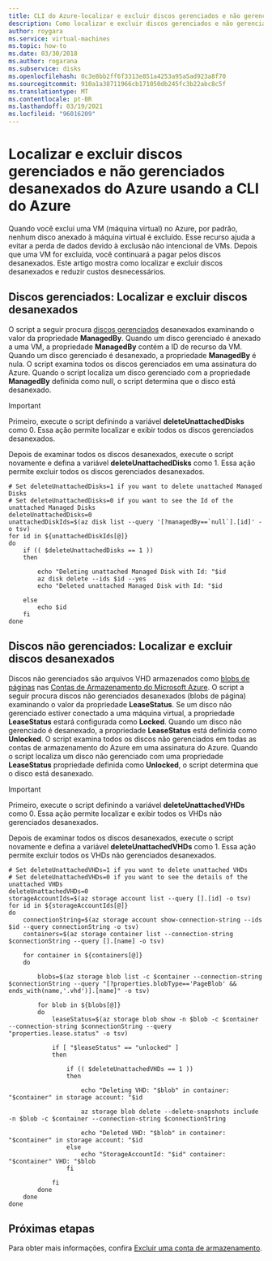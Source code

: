 ```yaml
---
title: CLI do Azure-localizar e excluir discos gerenciados e não gerenciados desanexados
description: Como localizar e excluir discos gerenciados e não gerenciados (VHDs/Blobs de páginas) do Azure desconectados, usando a CLI do Azure.
author: roygara
ms.service: virtual-machines
ms.topic: how-to
ms.date: 03/30/2018
ms.author: rogarana
ms.subservice: disks
ms.openlocfilehash: 0c3e8bb2ff6f3313e851a4253a95a5ad923a8f70
ms.sourcegitcommit: 910a1a38711966cb171050db245fc3b22abc8c5f
ms.translationtype: MT
ms.contentlocale: pt-BR
ms.lasthandoff: 03/19/2021
ms.locfileid: "96016209"
---
```

# <a name="find-and-delete-unattached-azure-managed-and-unmanaged-disks-using-the-azure-cli"></a>Localizar e excluir discos gerenciados e não gerenciados desanexados do Azure usando a CLI do Azure
Quando você exclui uma VM (máquina virtual) no Azure, por padrão, nenhum disco anexado à máquina virtual é excluído. Esse recurso ajuda a evitar a perda de dados devido à exclusão não intencional de VMs. Depois que uma VM for excluída, você continuará a pagar pelos discos desanexados. Este artigo mostra como localizar e excluir discos desanexados e reduzir custos desnecessários. 


## <a name="managed-disks-find-and-delete-unattached-disks"></a>Discos gerenciados: Localizar e excluir discos desanexados 

O script a seguir procura [discos gerenciados](../managed-disks-overview.md) desanexados examinando o valor da propriedade **ManagedBy**. Quando um disco gerenciado é anexado a uma VM, a propriedade **ManagedBy** contém a ID de recurso da VM. Quando um disco gerenciado é desanexado, a propriedade **ManagedBy** é nula. O script examina todos os discos gerenciados em uma assinatura do Azure. Quando o script localiza um disco gerenciado com a propriedade **ManagedBy** definida como null, o script determina que o disco está desanexado.

>[!IMPORTANT]
>Primeiro, execute o script definindo a variável **deleteUnattachedDisks** como 0. Essa ação permite localizar e exibir todos os discos gerenciados desanexados.
>
>Depois de examinar todos os discos desanexados, execute o script novamente e defina a variável **deleteUnattachedDisks** como 1. Essa ação permite excluir todos os discos gerenciados desanexados.
>

```azurecli
# Set deleteUnattachedDisks=1 if you want to delete unattached Managed Disks
# Set deleteUnattachedDisks=0 if you want to see the Id of the unattached Managed Disks
deleteUnattachedDisks=0
unattachedDiskIds=$(az disk list --query '[?managedBy==`null`].[id]' -o tsv)
for id in ${unattachedDiskIds[@]}
do
    if (( $deleteUnattachedDisks == 1 ))
    then

        echo "Deleting unattached Managed Disk with Id: "$id
        az disk delete --ids $id --yes
        echo "Deleted unattached Managed Disk with Id: "$id

    else
        echo $id
    fi
done
```

## <a name="unmanaged-disks-find-and-delete-unattached-disks"></a>Discos não gerenciados: Localizar e excluir discos desanexados 

Discos não gerenciados são arquivos VHD armazenados como [blobs de páginas](/rest/api/storageservices/understanding-block-blobs--append-blobs--and-page-blobs#about-page-blobs) nas [Contas de Armazenamento do Microsoft Azure](../../storage/common/storage-account-overview.md). O script a seguir procura discos não gerenciados desanexados (blobs de página) examinando o valor da propriedade **LeaseStatus**. Se um disco não gerenciado estiver conectado a uma máquina virtual, a propriedade **LeaseStatus** estará configurada como **Locked**. Quando um disco não gerenciado é desanexado, a propriedade **LeaseStatus** está definida como **Unlocked**. O script examina todos os discos não gerenciados em todas as contas de armazenamento do Azure em uma assinatura do Azure. Quando o script localiza um disco não gerenciado com uma propriedade **LeaseStatus** propriedade definida como **Unlocked**, o script determina que o disco está desanexado.

>[!IMPORTANT]
>Primeiro, execute o script definindo a variável **deleteUnattachedVHDs** como 0. Essa ação permite localizar e exibir todos os VHDs não gerenciados desanexados.
>
>Depois de examinar todos os discos desanexados, execute o script novamente e defina a variável **deleteUnattachedVHDs** como 1. Essa ação permite excluir todos os VHDs não gerenciados desanexados.
>

```azurecli
# Set deleteUnattachedVHDs=1 if you want to delete unattached VHDs
# Set deleteUnattachedVHDs=0 if you want to see the details of the unattached VHDs
deleteUnattachedVHDs=0
storageAccountIds=$(az storage account list --query [].[id] -o tsv)
for id in ${storageAccountIds[@]}
do
    connectionString=$(az storage account show-connection-string --ids $id --query connectionString -o tsv)
    containers=$(az storage container list --connection-string $connectionString --query [].[name] -o tsv)

    for container in ${containers[@]}
    do 
        
        blobs=$(az storage blob list -c $container --connection-string $connectionString --query "[?properties.blobType=='PageBlob' && ends_with(name,'.vhd')].[name]" -o tsv)
        
        for blob in ${blobs[@]}
        do
            leaseStatus=$(az storage blob show -n $blob -c $container --connection-string $connectionString --query "properties.lease.status" -o tsv)
            
            if [ "$leaseStatus" == "unlocked" ]
            then 

                if (( $deleteUnattachedVHDs == 1 ))
                then 

                    echo "Deleting VHD: "$blob" in container: "$container" in storage account: "$id

                    az storage blob delete --delete-snapshots include  -n $blob -c $container --connection-string $connectionString

                    echo "Deleted VHD: "$blob" in container: "$container" in storage account: "$id
                else
                    echo "StorageAccountId: "$id" container: "$container" VHD: "$blob
                fi

            fi
        done
    done
done 
```

## <a name="next-steps"></a>Próximas etapas

Para obter mais informações, confira [Excluir uma conta de armazenamento](../../storage/common/storage-account-create.md#delete-a-storage-account).
